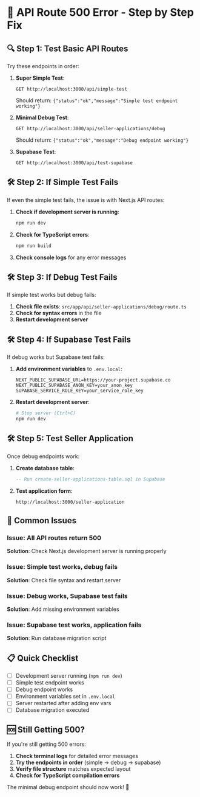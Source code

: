 # 🚨 API Route 500 Error - Step by Step Fix

## 🔍 **Step 1: Test Basic API Routes**

Try these endpoints in order:

1. **Super Simple Test**:

   ```
   GET http://localhost:3000/api/simple-test
   ```

   Should return: `{"status":"ok","message":"Simple test endpoint working"}`

2. **Minimal Debug Test**:

   ```
   GET http://localhost:3000/api/seller-applications/debug
   ```

   Should return: `{"status":"ok","message":"Debug endpoint working"}`

3. **Supabase Test**:
   ```
   GET http://localhost:3000/api/test-supabase
   ```

## 🛠️ **Step 2: If Simple Test Fails**

If even the simple test fails, the issue is with Next.js API routes:

1. **Check if development server is running**:

   ```bash
   npm run dev
   ```

2. **Check for TypeScript errors**:

   ```bash
   npm run build
   ```

3. **Check console logs** for any error messages

## 🛠️ **Step 3: If Debug Test Fails**

If simple test works but debug fails:

1. **Check file exists**: `src/app/api/seller-applications/debug/route.ts`
2. **Check for syntax errors** in the file
3. **Restart development server**

## 🛠️ **Step 4: If Supabase Test Fails**

If debug works but Supabase test fails:

1. **Add environment variables** to `.env.local`:

   ```env
   NEXT_PUBLIC_SUPABASE_URL=https://your-project.supabase.co
   NEXT_PUBLIC_SUPABASE_ANON_KEY=your_anon_key
   SUPABASE_SERVICE_ROLE_KEY=your_service_role_key
   ```

2. **Restart development server**:
   ```bash
   # Stop server (Ctrl+C)
   npm run dev
   ```

## 🛠️ **Step 5: Test Seller Application**

Once debug endpoints work:

1. **Create database table**:

   ```sql
   -- Run create-seller-applications-table.sql in Supabase
   ```

2. **Test application form**:
   ```
   http://localhost:3000/seller-application
   ```

## 🔧 **Common Issues**

### Issue: All API routes return 500

**Solution**: Check Next.js development server is running properly

### Issue: Simple test works, debug fails

**Solution**: Check file syntax and restart server

### Issue: Debug works, Supabase test fails

**Solution**: Add missing environment variables

### Issue: Supabase test works, application fails

**Solution**: Run database migration script

## 📋 **Quick Checklist**

- [ ] Development server running (`npm run dev`)
- [ ] Simple test endpoint works
- [ ] Debug endpoint works
- [ ] Environment variables set in `.env.local`
- [ ] Server restarted after adding env vars
- [ ] Database migration executed

## 🆘 **Still Getting 500?**

If you're still getting 500 errors:

1. **Check terminal logs** for detailed error messages
2. **Try the endpoints in order** (simple → debug → supabase)
3. **Verify file structure** matches expected layout
4. **Check for TypeScript compilation errors**

The minimal debug endpoint should now work! 🎯
